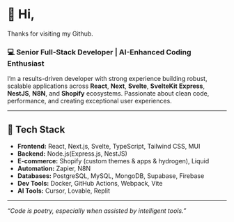# 👋 Hi,
Thanks for visiting my Github.

### 💻 Senior Full-Stack Developer | AI-Enhanced Coding Enthusiast

I’m a results-driven developer with strong experience building robust, scalable applications across **React**, **Next**, **Svelte**, **SvelteKit** **Express**, **NestJS**, **N8N**, and **Shopify** ecosystems. Passionate about clean code, performance, and creating exceptional user experiences.

---

## 🧠 Tech Stack

- **Frontend:** React, Next.js, Svelte, TypeScript, Tailwind CSS, MUI
- **Backend:** Node.js(Express.js, NestJS)
- **E-commerce:** Shopify (custom themes & apps & hydrogen), Liquid
- **Automation:** Zapier, N8N
- **Databases:** PostgreSQL, MySQL, MongoDB, Supabase, Firebase
- **Dev Tools:** Docker, GitHub Actions, Webpack, Vite
- **AI Tools:** Cursor, Lovable, Replit

---

_“Code is poetry, especially when assisted by intelligent tools.”_
